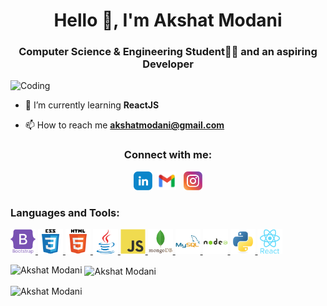 <h1 align="center">Hello 👋, I'm Akshat Modani</h1>
<h3 align="center">Computer Science & Engineering Student👨‍🎓 and an aspiring Developer</h3>
<img  alt="Coding" src="https://cdn.dribbble.com/users/1518535/screenshots/7528356/media/e11e5b8aaa2187e4e1a7c3da0553208e.gif">
<!-- - 🔭 I’m currently working on **Instagram Clone** -->

- 🌱 I’m currently learning **ReactJS**

- 📫 How to reach me **akshatmodani@gmail.com**

<h3 align="center">Connect with me:</h3>
<p align="center">
  <a href="https://www.linkedin.com/in/akshat-modani-0764201b1"><img  alt="Akshat Modani | LinkedIn" width="30px" height="30px" src="linkedin.svg" /></a>&nbsp;&nbsp;<a href="mailto:akshatmodani@gmail.com"><img  alt="akshatmodani@gmail.com | Mail" width="30px" height="30px" src="gmail.svg" /></a>&nbsp;&nbsp; <a href="https://www.instagram.com/akshat_modani/"><img  alt="Akshat Modani | Instagram" width="30px" height="30px" src="instagram.svg" /></a>
  

</p>

<h3 align="left">Languages and Tools:</h3>
<p align="left"> <a href="https://getbootstrap.com" target="_blank" rel="noreferrer"> <img src="https://raw.githubusercontent.com/devicons/devicon/master/icons/bootstrap/bootstrap-plain-wordmark.svg" alt="bootstrap" width="40" height="40"/> </a><a href="https://www.w3schools.com/css/" target="_blank" rel="noreferrer"> <img src="https://raw.githubusercontent.com/devicons/devicon/master/icons/css3/css3-original-wordmark.svg" alt="css3" width="40" height="40"/> </a> <a href="https://www.w3.org/html/" target="_blank" rel="noreferrer"> <img src="https://raw.githubusercontent.com/devicons/devicon/master/icons/html5/html5-original-wordmark.svg" alt="html5" width="40" height="40"/> </a>  <a href="https://www.java.com" target="_blank" rel="noreferrer"> <img src="https://raw.githubusercontent.com/devicons/devicon/master/icons/java/java-original.svg" alt="java" width="40" height="40"/> </a> <a href="https://developer.mozilla.org/en-US/docs/Web/JavaScript" target="_blank" rel="noreferrer"> <img src="https://raw.githubusercontent.com/devicons/devicon/master/icons/javascript/javascript-original.svg" alt="javascript" width="40" height="40"/> </a> <a href="https://www.mongodb.com/" target="_blank" rel="noreferrer"> <img src="https://raw.githubusercontent.com/devicons/devicon/master/icons/mongodb/mongodb-original-wordmark.svg" alt="mongodb" width="40" height="40"/> </a> <a href="https://www.mysql.com/" target="_blank" rel="noreferrer"> <img src="https://raw.githubusercontent.com/devicons/devicon/master/icons/mysql/mysql-original-wordmark.svg" alt="mysql" width="40" height="40"/> </a>  <a href="https://nodejs.org" target="_blank" rel="noreferrer"> <img src="https://raw.githubusercontent.com/devicons/devicon/master/icons/nodejs/nodejs-original-wordmark.svg" alt="nodejs" width="40" height="40"/> </a> <a href="https://www.python.org" target="_blank" rel="noreferrer"> <img src="https://raw.githubusercontent.com/devicons/devicon/master/icons/python/python-original.svg" alt="python" width="40" height="40"/> </a> <a href="https://reactjs.org/" target="_blank" rel="noreferrer"> <img src="https://raw.githubusercontent.com/devicons/devicon/master/icons/react/react-original-wordmark.svg" alt="react" width="40" height="40"/> </a>



<p><img align="left" src="https://github-readme-stats.vercel.app/api/top-langs?username=akshat12210&show_icons=true&locale=en&layout=compact&theme=tokyonight" alt="Akshat Modani" /></p>

<p>&nbsp;<img align="center" src="https://github-readme-stats.vercel.app/api?username=akshat12210&show_icons=true&locale=en&theme=tokyonight" alt="Akshat Modani" /></p>

<p><img align="center" src="https://github-readme-streak-stats.herokuapp.com/?user=akshat12210&&theme=tokyonight" alt="Akshat Modani" /></p>


[mail]: mailto:akshatmodani@gmail.com
[github]: https://github.com/Akshat12210/
[github-repo]: https://github.com/akshat12210?tab=repositories
[linkedin]: https://www.linkedin.com/in/akshat-modani-0764201b1
[instagram]:https://www.instagram.com/akshat_modani/

<!--
<h1 align="center">Hello 👋 , I am Akshat Modani</h1>

### I'm a Computer Science & Engineering Student👨‍🎓 and an aspiring Developer.


## Tools & Technologies 🏽‍💻 I have used

1. React 
2. Bootstrap
3. Java
4. Python
5. HTML5
6. CSS3
7. Git
8. GitHub


<div align="center">

## 📫 How to reach me: ...
[<img  alt="Akshat Modani | LinkedIn" width="22px" src="linkedin.svg" />][linkedin]&nbsp;&nbsp;
[<img  alt="akshatmodani@gmail.com | Mail" width="22px" src="gmail.svg" />][mail]&nbsp;&nbsp;
[<img  alt="Akshat Modani | Instagram" width="22px" src="instagram.svg" />][instagram]

  
</div>

<!-- Syntax Links -->


<!--
**Akshat12210/Akshat12210** is a ✨ _special_ ✨ repository because its `README.md` (this file) appears on your GitHub profile.

Here are some ideas to get you started:

- 🔭 I’m currently working on ...
- 🌱 I’m currently learning ...
- 👯 I’m looking to collaborate on ...
- 🤔 I’m looking for help with ...
- 💬 Ask me about ...
- 📫 How to reach me: ...
- 😄 Pronouns: ...
- ⚡ Fun fact: ...
-->
